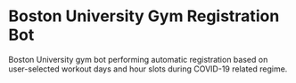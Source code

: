 # Boston University Gym Registration Bot
Boston University gym bot performing automatic registration based on user-selected workout days and hour slots during COVID-19 related regime. 
